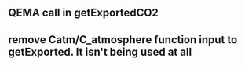 ## QEMA call in getExportedCO2
## remove Catm/C_atmosphere function input to getExported. It isn't being used at all